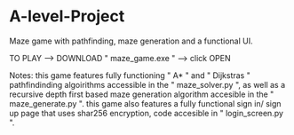 # A-level-Project
Maze game with pathfinding, maze generation and a functional UI.

TO PLAY --> DOWNLOAD " maze_game.exe " --> click OPEN

Notes: this game features fully functioning " A* " and " Dijkstras " pathfindinding algoirithms accessible in the " maze_solver.py ", as well as a recursive depth first based maze generation algorithm accesible in the " maze_generate.py ". this game also features a fully functional sign in/ sign up page that uses shar256 encryption, code accesible in " login_screen.py ".
